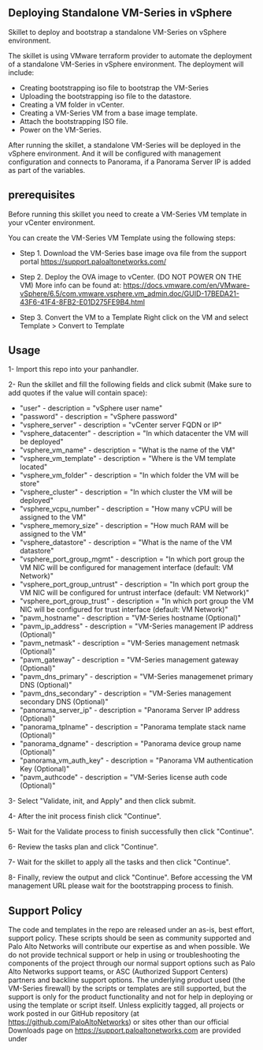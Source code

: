 ## Deploying Standalone VM-Series in vSphere ##
Skillet to deploy and bootstrap a standalone VM-Series on vSphere environment. 

The skillet is using VMware terraform provider to automate the deployment of a standalone VM-Series in vSphere environment.
The deployment will include:
- Creating bootstrapping iso file to bootstrap the VM-Series
- Uploading the bootstrapping iso file to the datastore.
- Creating a VM folder in vCenter.
- Creating a VM-Series VM from a base image template.
- Attach the bootstrapping ISO file.
- Power on the VM-Series.

After running the skillet, a standalone VM-Series will be deployed in the vSphere environment. And it will be configured with management configuration and connects to Panorama, if a Panorama Server IP is added as part of the variables.

## prerequisites ##
Before running this skillet you need to create a VM-Series VM template in your vCenter environment.

You can create the VM-Series VM Template using the following steps:

* Step 1.	Download the VM-Series base image ova file from the support portal
https://support.paloaltonetworks.com/

* Step 2.	Deploy the OVA image to vCenter. (DO NOT POWER ON THE VM)
More info can be found at:
https://docs.vmware.com/en/VMware-vSphere/6.5/com.vmware.vsphere.vm_admin.doc/GUID-17BEDA21-43F6-41F4-8FB2-E01D275FE9B4.html

* Step 3.	Convert the VM to a Template
Right click on the VM and select Template > Convert to Template

## Usage ##

1- Import this repo into your panhandler.

2- Run the skillet and fill the following fields and click submit (Make sure to add quotes if the value will contain space):
* "user"  - description = "vSphere user name"
* "password"  - description = "vSphere password"
* "vsphere_server"  - description = "vCenter server FQDN or IP"
* "vsphere_datacenter"  - description = "In which datacenter the VM will be deployed"
* "vsphere_vm_name"  - description = "What is the name of the VM"
* "vsphere_vm_template"  - description = "Where is the VM template located"
* "vsphere_vm_folder"  - description = "In which folder the VM will be store"
* "vsphere_cluster"  - description = "In which cluster the VM will be deployed"
* "vsphere_vcpu_number"  - description = "How many vCPU will be assigned to the VM"
* "vsphere_memory_size"  - description = "How much RAM will be assigned to the VM"
* "vsphere_datastore"  - description = "What is the name of the VM datastore"
* "vsphere_port_group_mgmt"  - description = "In which port group the VM NIC will be configured for management interface (default: VM Network)"
* "vsphere_port_group_untrust"  - description = "In which port group the VM NIC will be configured for untrust interface (default: VM Network)"
* "vsphere_port_group_trust"  - description = "In which port group the VM NIC will be configured for trust interface (default: VM Network)"
* "pavm_hostname"  - description = "VM-Series hostname (Optional)"
* "pavm_ip_address"  - description = "VM-Series management IP address (Optional)"
* "pavm_netmask"  - description = "VM-Series management netmask (Optional)"
* "pavm_gateway"  - description = "VM-Series management gateway (Optional)"
* "pavm_dns_primary"  - description = "VM-Series managemenet primary DNS (Optional)"
* "pavm_dns_secondary"  - description = "VM-Series management secondary DNS (Optional)"
* "panorama_server_ip"  - description = "Panorama Server IP address (Optional)"
* "panorama_tplname"  - description = "Panorama template stack name (Optional)"
* "panorama_dgname"  - description = "Panorama device group name (Optional)"
* "panorama_vm_auth_key"  - description = "Panorama VM authentication Key (Optional)"
* "pavm_authcode"  - description = "VM-Series license auth code (Optional)" 

3- Select "Validate, init, and Apply" and then click submit.

4- After the init process finish click "Continue".

5- Wait for the Validate process to finish successfully then click "Continue".

6- Review the tasks plan and click "Continue".

7- Wait for the skillet to apply all the tasks and then click "Continue".

8- Finally, review the output and click "Continue". Before accessing the VM management URL please wait for the bootstrapping process to finish.

## Support Policy

The code and templates in the repo are released under an as-is, best effort,
support policy. These scripts should be seen as community supported and
Palo Alto Networks will contribute our expertise as and when possible.
We do not provide technical support or help in using or troubleshooting the
components of the project through our normal support options such as
Palo Alto Networks support teams, or ASC (Authorized Support Centers)
partners and backline support options. The underlying product used
(the VM-Series firewall) by the scripts or templates are still supported,
but the support is only for the product functionality and not for help in
deploying or using the template or script itself. Unless explicitly tagged,
all projects or work posted in our GitHub repository
(at https://github.com/PaloAltoNetworks) or sites other than our official
Downloads page on https://support.paloaltonetworks.com are provided under
